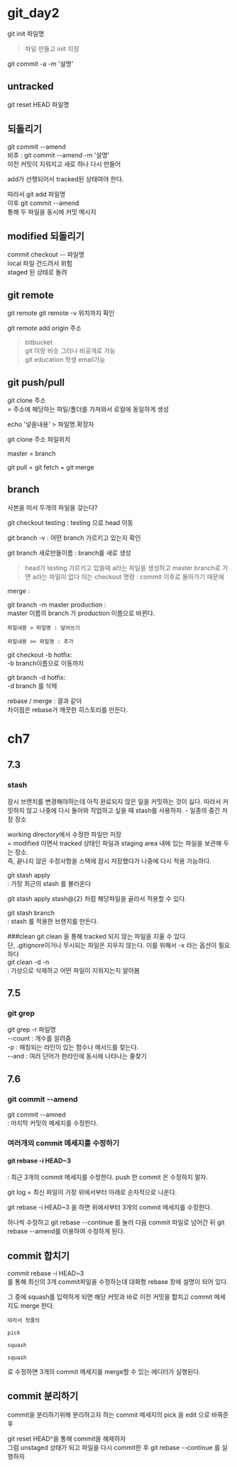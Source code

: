 # git_day2

git init 파일명

> 파일 만들고 init 지정


git commit -a -m '설명'


## untracked
git reset HEAD 파일명  



## 되돌리기
git commit --amend  
비추 : git commit --amend -m '설명'  
이전 커밋이 지워지고 새로 하나 다시 만들어

add가 선행되어서 tracked된 상태여야 한다.

따라서 git add 파일명  
이후 git commit --amend  
통해 두 파일을 동시에 커밋 메시지 

## modified 되돌리기
commit checkout -- 파일명  
local 파일 건드려서 위험  
staged 된 상태로 돌려

## git remote
git remote
git remote -v 위치까지 확인

git remote add origin 주소

> bitbucket  
> git 이랑 비슷 그러나 비공개로 가능  
> git education 학생 email가능

## git push/pull

git clone 주소  
= 주소에 해당하는 파일/폴더를 가져와서 로컬에 동일하게 생성


echo '넣을내용' > 파일명.확장자


git clone 주소 파일위치

master = branch


git pull = git fetch + git merge





## branch
사본을 떠서 두개의 파일을 갖는다?

git checkout testing : testing 으로 head 이동

git branch -v : 어떤 branch 가르키고 있는지 확인

git branch 새로만들이름 : branch를 새로 생성

> head가 testing 가르키고 있을때 a라는 파일을 생성하고 master branch로 가면 a라는 파일이 없다
> 이는 checkout 명령 : commit 이후로 돌아가기 때문에


merge : 


git branch -m master production :  
master 이름의 branch 가 production 이름으로 바뀐다.


```
파일내용 > 파일명 : 덮어쓰기

파일내용 >> 파일명 : 추가
```



git checkout -b hotfix:  
-b branch이름으로 이동까지


git branch -d hotfix:  
-d branch 를 삭제



rebase / merge : 결과 같아  
차이점은 rebase가 깨끗한 히스토리를 만든다.



# ch7
## 7.3

### stash  

잠시 브랜치를 변경해야하는데 아직 완료되지 않은 일을 커밋하는 것이 싫다. 따라서 커밋하지 않고 나중에 다시 돌아와 작업하고 싶을 때 stash를 사용하자. - 일종의 중간 저장 장소

working directory에서 수정한 파일만 저장  
= modified 이면서 tracked 상태인 파일과 staging area 내에 있는 파일을 보관해 두는 장소.  
즉, 끝나지 않은 수정사항을 스택에 잠시 저장했다가 나중에 다시 적용 가능하다. 

git stash apply  
: 가장 최근의 stash 를 불러온다

git stash apply stash@{2} 처럼 해당파일을 골라서 적용할 수 있다.


git stash branch  
: stash 를 적용한 브랜치를 만든다.


###clean
git clean 을 통해 tracked 되지 않는 파일을 지울 수 있다.  
단, .gitignore이거나 무시되는 파일은 지우지 않는다. 이를 위해서 -x 라는 옵션이 필요하다    
git clean -d -n  
: 가상으로 삭제하고 어떤 파일이 지워지는지 알아봄
 
 
 
## 7.5
### git grep

git grep -r 파일명  
--count : 개수를 알려줌  
-p : 매칭되는 라인이 있는 함수나 메서드를 찾는다.  
--and : 여러 단어가 한라인에 동시에 나타나는 줄찾기  


## 7.6
### git commit --amend

git commit --amned  
: 마지막 커밋의 메세지를 수정한다.

### 여러개의 commit 메세지를 수정하기
#### git rebase -i HEAD~3

: 최근 3개의 commit 메세지를 수정한다.
push 한 commit 은 수정하지 말자.


git log = 최신 파일이 가장 위에서부터 아래로 순차적으로 나온다.

git rebase -i HEAD~3 을 하면 위에서부터 3개의 commit 메세지를 수정한다. 

하나씩 수정하고 git rebase --continue 를 눌러 다음 commit 파일로 넘어간 뒤 git rebase --amend를 이용하여 수정하게 된다.


## commit 합치기

commit rebase -i HEAD~3  
를 통해 최신의 3개 commit파일을 수정하는데 
대화형 rebase 창에 설명이 되어 있다.

그 중에 squash를 입력하게 되면 해당 커밋과 바로 이전 커밋을 합치고 commit 메세지도 merge 한다. 

```
따라서 첫줄의
  
pick
  
squash  

squash
```
로 수정하면 3개의 commit 메세지를 merge할 수 있는 에디터가 실행된다.


## commit 분리하기
commit을 분리하기위해 분리하고자 하는 commit 메세지의 pick 을 edit 으로 바꿔준 후 

git reset HEAD^을 통해 commit을 해제하자  
그럼 unstaged 상태가 되고 파일을 다시 commit한 후 git rebase --continue 를 실행하자  
